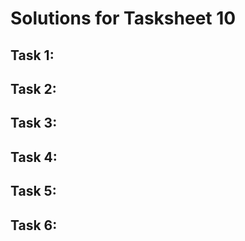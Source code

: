 # Solutions for Tasksheet 10

## Task 1:

## Task 2:

## Task 3:

## Task 4:

## Task 5:

## Task 6:
